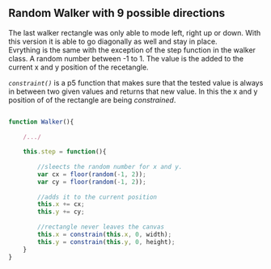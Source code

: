 ## Random Walker with 9 possible directions

The last walker rectangle was only able to mode left, right up or down. With this version it is able to go diagonally as well and stay in place.
<br>
Evrything is the same with the exception of the step function in the walker class. A random number between -1 to 1. The value is the added to the current x and y position of the recetangle.
<br>

*`constraint()`* is a p5 function that makes sure that the tested value is always in between two given values and returns that new value. In this the x and y position of of the rectangle are being *constrained*.

```javascript

function Walker(){
	
	/.../
	
	this.step = function(){
		
		//sleects the random number for x and y.
		var cx = floor(random(-1, 2));
		var cy = floor(random(-1, 2));
		
		//adds it to the current position
		this.x += cx;
		this.y += cy;
		
		//rectangle never leaves the canvas
		this.x = constrain(this.x, 0, width);
		this.y = constrain(this.y, 0, height);
	}
}

```